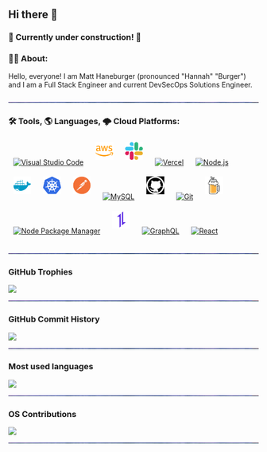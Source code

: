 ## Hi there 👋

<!--
**matthaneburger/matthaneburger** is a ✨ _special_ ✨ repository because its `README.md` (this file) appears on your GitHub profile.

Here are some ideas to get you started:

- 🔭 I’m currently working on ...
- 🌱 I’m currently learning ...
- 👯 I’m looking to collaborate on ...
- 🤔 I’m looking for help with ...
- 💬 Ask me about ...
- 📫 How to reach me: ...
- 😄 Pronouns: ...
- ⚡ Fun fact: ...
-->

### 🚧 Currently under construction! 🚧

### 👨‍💻 About:
Hello, everyone! I am Matt Haneburger (pronounced "Hannah" "Burger") and I am a Full Stack Engineer and current DevSecOps Solutions Engineer. 

<img src="images/waves.gif" height="2" width="100%">

### 🛠️ Tools, 🌎 Languages, 🌩️ Cloud Platforms:
<a href="https://code.visualstudio.com/" target="_blank"><img title="Visual Studio Code" width="36px" src="https://cdn.jsdelivr.net/gh/devicons/devicon/icons/vscode/vscode-original.svg" style="padding: 10px;" /></a>
<a href="https://aws.amazon.com/" target="_blank"><img title="Amazon Web Services" width="36px" src="https://raw.githubusercontent.com/devicons/devicon/ca28c779441053191ff11710fe24a9e6c23690d6/icons/amazonwebservices/amazonwebservices-plain-wordmark.svg" style="padding: 10px;" /></a>
<a href="https://slack.com/" target="_blank"><img title="Slack" width="36px" src="https://raw.githubusercontent.com/devicons/devicon/ca28c779441053191ff11710fe24a9e6c23690d6/icons/slack/slack-original.svg" style="padding: 10px;" /></a>
<a href="https://vercel.com/" target="_blank"><img title="Vercel" width="36px" src="https://github.com/matthaneburger/matthaneburger/blob/main/images/techIcons/vercel.ico" style="padding: 10px;" /></a>
<a href="https://nodejs.org/" target="_blank"><img title="Node.js" width="36px" src="https://cdn.jsdelivr.net/gh/devicons/devicon/icons/nodejs/nodejs-original.svg" style="padding: 10px;" /></a>
<a href="https://www.docker.com/" target="_blank"><img title="Docker" width="36px" src="https://raw.githubusercontent.com/devicons/devicon/2151c729e62cfc90e673e439e5bd059d54f65aec/icons/docker/docker-plain.svg" style="padding: 10px;" /></a>
<a href="https://kubernetes.io" target="_blank"><img title="Kubernetes" width="36px" src="https://raw.githubusercontent.com/devicons/devicon/2151c729e62cfc90e673e439e5bd059d54f65aec/icons/kubernetes/kubernetes-plain.svg" style="padding: 10px;" /></a>
<a href="https://www.postman.com/" target="_blank"><img title="Postman" width="36px" src="https://github.com/devicons/devicon/blob/develop/icons/postman/postman-original.svg" style="padding: 10px;" /></a>
<a href="https://www.mysql.com/" target="_blank"><img title="MySQL" width="36px" src="https://cdn.jsdelivr.net/gh/devicons/devicon/icons/mysql/mysql-original.svg" style="padding: 10px;" /></a>
<a href="https://github.com/" target="_blank"><img title="GitHub" width="36px" src="https://github.com/matthaneburger/matthaneburger/blob/main/images/techIcons/github_icon.png" style="padding: 10px;" /></a>
<a href="https://git-scm.com/" target="_blank"><img title="Git" width="36px" src="https://cdn.jsdelivr.net/gh/devicons/devicon/icons/git/git-original.svg" style="padding: 10px;" /></a>
<a href="https://brew.sh/" target="_blank"><img title="Homebrew" width="36px" src="https://raw.githubusercontent.com/devicons/devicon/ca28c779441053191ff11710fe24a9e6c23690d6/icons/homebrew/homebrew-original.svg" style="padding: 10px;" /></a>
<a href="https://www.npmjs.com/" target="_blank"><img title="Node Package Manager" width="36px" src="https://cdn.jsdelivr.net/gh/devicons/devicon/icons/npm/npm-original-wordmark.svg" style="padding: 10px;" /></a>
<a href="https://axios-http.com/" target="_blank"><img title="Axios HTTP" width="36px" src="https://raw.githubusercontent.com/devicons/devicon/5615b6091fea770fdf7d6160d8d7056cf1130c03/icons/axios/axios-plain.svg" style="padding: 10px;" /></a>
<a href="https://graphql.org/" target="_blank"><img title="GraphQL" width="36px" src="https://cdn.jsdelivr.net/gh/devicons/devicon/icons/graphql/graphql-plain.svg" style="padding: 10px;" /></a>
<a href="https://reactjs.org/" target="_blank"><img title="React" width="36px" src="https://cdn.jsdelivr.net/gh/devicons/devicon/icons/react/react-original.svg" style="padding: 10px;" /></a>

<img src="images/waves.gif" height="2" width="100%">

### GitHub Trophies
<img src="https://github-profile-trophy.vercel.app/?username=matthaneburger&theme=tokyonight&no-frame=true&row=1&column=4&rank=SSS,SS,S,AAA,AA,A,B" width="700px">

<img src="images/waves.gif" height="2" width="100%">

### GitHub Commit History

<img src="https://github-readme-activity-graph.vercel.app/graph?username=matthaneburger&theme=react-dark&hide_title=true&line=39D353&color=39D353">

<img src="images/waves.gif" height="2" width="100%">

### Most used languages

<img src="https://github-readme-stats.vercel.app/api/top-langs?username=compact&langs_count=10&hide_title=true&matthaneburger&show_icons=true&theme=tokyonight" width="500px"/>

<img src="images/waves.gif" height="2" width="100%">

### OS Contributions

<img src="https://github-readme-stats.vercel.app/api?username=matthaneburger&show_icons=true&hide_title=true&include_all_commits=true&count_private=true&theme=tokyonight&hide_border=true&rank_icon=github&hide=stars&line_height=32&icon_color=6DE2F1&ring_color=6DE2F1&text_bold=false" width="700px">

<img src="images/waves.gif" height="2" width="100%">

